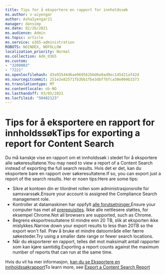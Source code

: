 ```yaml
---
title: Tips for å eksportere en rapport for innholdssøk
ms.author: v-aiyengar
author: AshaIyengar21
manager: dansimp
ms.date: 02/26/2021
ms.audience: Admin
ms.topic: article
ms.service: o365-administration
ROBOTS: NOINDEX, NOFOLLOW
localization_priority: Normal
ms.collection: Adm_O365
ms.custom:
- "3200003"
- "7221"
ms.openlocfilehash: d3a93544d6ae969562bbd6e8ad9ec145421af42d
ms.sourcegitcommit: 251e2e82571fb3bb1fbe3dbf7bfca30e004b3373
ms.translationtype: MT
ms.contentlocale: nb-NO
ms.lasthandoff: 03/05/2021
ms.locfileid: "50482123"
---
```

# <a name="tips-for-exporting-a-report-for-content-search"></a><span data-ttu-id="214da-102">Tips for å eksportere en rapport for innholdssøk</span><span class="sxs-lookup"><span data-stu-id="214da-102">Tips for exporting a report for Content Search</span></span>

<span data-ttu-id="214da-103">Du må kanskje vise en rapport om et innholdssøk i stedet for å eksportere alle søkeresultatene.</span><span class="sxs-lookup"><span data-stu-id="214da-103">You may need to view a report of a Content Search instead of exporting the full search results.</span></span> <span data-ttu-id="214da-104">Hvis det er det, kan du eksportere bare en rapport over søkeresultatene.</span><span class="sxs-lookup"><span data-stu-id="214da-104">If so, you can export just a report of the search results.</span></span> <span data-ttu-id="214da-105">Her er noen tips:</span><span class="sxs-lookup"><span data-stu-id="214da-105">Here are some tips:</span></span>

- <span data-ttu-id="214da-106">Sikre at kontoen din er tilordnet rollen som administrasjonsrolle for samsvarssøk.</span><span class="sxs-lookup"><span data-stu-id="214da-106">Ensure your account is assigned the Compliance Search management role.</span></span>
- <span data-ttu-id="214da-107">Kontroller at datamaskinen har oppfylt [alle forutsetninger.](https://go.microsoft.com/fwlink/?linkid=2102407)</span><span class="sxs-lookup"><span data-stu-id="214da-107">Ensure your computer has met all [prerequisites](https://go.microsoft.com/fwlink/?linkid=2102407).</span></span> <span data-ttu-id="214da-108">Ikke alle nettlesere støttes, for eksempel Chrome.</span><span class="sxs-lookup"><span data-stu-id="214da-108">Not all browsers are supported, such as Chrome.</span></span>
- <span data-ttu-id="214da-109">Begrens eksportresultatene til mindre enn 20 TB, slik at eksporten ikke mislykkes.</span><span class="sxs-lookup"><span data-stu-id="214da-109">Narrow down your export results to less than 20TB so the export won't fail.</span></span> <span data-ttu-id="214da-110">Prøv å bruke et mindre datoområde eller færre søkesteder.</span><span class="sxs-lookup"><span data-stu-id="214da-110">Try using a smaller date range or fewer search locations.</span></span>
- <span data-ttu-id="214da-111">Når du eksporterer en rapport, telles det mot maksimalt antall rapporter som kan kjøre samtidig.</span><span class="sxs-lookup"><span data-stu-id="214da-111">Exporting a report counts against the maximum number of reports that can run at the same time.</span></span>

<span data-ttu-id="214da-112">Hvis du vil ha mer informasjon, [kan du se Eksportere en innholdssøkrapport](https://go.microsoft.com/fwlink/?linkid=2102409)</span><span class="sxs-lookup"><span data-stu-id="214da-112">To learn more, see [Export a Content Search Report](https://go.microsoft.com/fwlink/?linkid=2102409)</span></span>